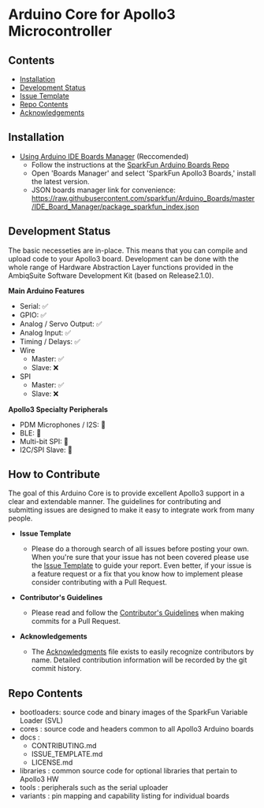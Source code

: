 # Arduino Core for Apollo3 Microcontroller


## Contents

* [Installation]()
* [Development Status]()
* [Issue Template]()
* [Repo Contents]()
* [Acknowledgements]()


## Installation

* [Using Arduino IDE Boards Manager](https://github.com/sparkfun/Arduino_Boards) (Reccomended)
    * Follow the instructions at the [SparkFun Arduino Boards Repo](https://github.com/sparkfun/Arduino_Boards)
    * Open 'Boards Manager' and select 'SparkFun Apollo3 Boards,' install the latest version.
    * JSON boards manager link for convenience: https://raw.githubusercontent.com/sparkfun/Arduino_Boards/master/IDE_Board_Manager/package_sparkfun_index.json



## Development Status

The basic necesseties are in-place. This means that you can compile and upload code to your Apollo3 board. Development can be done with the whole range of Hardware Abstraction Layer functions provided in the AmbiqSuite Software Development Kit (based on Release2.1.0). 

**Main Arduino Features**
  * Serial: ✅
  * GPIO: ✅
  * Analog / Servo Output: ✅
  * Analog Input: ✅
  * Timing / Delays: ✅
  * Wire
    * Master: ✅
    * Slave: ❌
  * SPI
    * Master: ✅
    * Slave: ❌

**Apollo3 Specialty Peripherals**
  * PDM Microphones / I2S: 🤔
  * BLE: 🤔
  * Multi-bit SPI: 🤔
  * I2C/SPI Slave: 🤔
  



## How to Contribute
The goal of this Arduino Core is to provide excellent Apollo3 support in a clear and extendable manner. The guidelines for contributing and submitting issues are designed to make it easy to integrate work from many people.  

* **Issue Template**
   * Please do a thorough search of all issues before posting your own. When you're sure that your issue has not been covered please use the [Issue Template](https://github.com/sparkfun/Arduino_Apollo3/blob/master/docs/ISSUE_TEMPLATE.md) to guide your report. Even better, if your issue is a feature request or a fix that you know how to implement please consider contributing with a Pull Request.
   
* **Contributor's Guidelines**
   * Please read and follow the [Contributor's Guidelines](https://github.com/sparkfun/Arduino_Apollo3/blob/master/docs/CONTRIBUTING.md) when making commits for a Pull Request.
   
* **Acknowledgements**
   * The [Acknowledgments](https://github.com/sparkfun/Arduino_Apollo3/blob/master/docs/ACKNOWLEDGEMENTS.md) file exists to easily recognize contributors by name. Detailed contribution information will be recorded by the git commit history. 




## Repo Contents

* bootloaders: source code and binary images of the SparkFun Variable Loader (SVL)
* cores : source code and headers common to all Apollo3 Arduino boards
* docs : 
    * CONTRIBUTING.md
    * ISSUE_TEMPLATE.md
    * LICENSE.md
* libraries : common source code for optional libraries that pertain to Apollo3 HW
* tools : peripherals such as the serial uploader
* variants : pin mapping and capability listing for individual boards
